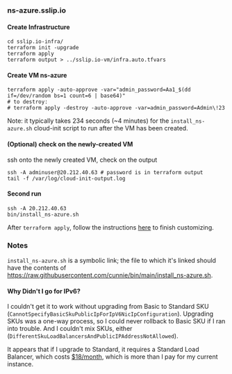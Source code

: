 ### ns-azure.sslip.io

#### Create Infrastructure

```shell
cd sslip.io-infra/
terraform init -upgrade
terraform apply
terraform output > ../sslip.io-vm/infra.auto.tfvars
```

#### Create VM ns-azure

```shell
terraform apply -auto-approve -var="admin_password=Aa1_$(dd if=/dev/random bs=1 count=6 | base64)"
# to destroy:
# terraform apply -destroy -auto-approve -var=admin_password=Admin\!23
```

Note: it typically takes 234 seconds (~4 minutes) for the `install_ns-azure.sh`
cloud-init script to run after the VM has been created.

#### (Optional) check on the newly-created VM

ssh onto the newly created VM, check on the output

```shell
ssh -A adminuser@20.212.40.63 # password is in terraform output
tail -f /var/log/cloud-init-output.log
```

#### Second run

```shell
ssh -A 20.212.40.63
bin/install_ns-azure.sh
```

After `terraform apply`, follow the instructions
[here](https://github.com/cunnie/sslip.io/tree/main/etcd#configure-ns-azuresslipio)
to finish customizing.

### Notes

`install_ns-azure.sh` is a symbolic link; the file to which it's linked should
have the contents of
<https://raw.githubusercontent.com/cunnie/bin/main/install_ns-azure.sh>.

#### Why Didn't I go for IPv6?

I couldn't get it to work without upgrading from Basic to Standard SKU
(`CannotSpecifyBasicSkuPublicIpForIpV6NicIpConfiguration`). Upgrading SKUs was
a one-way process, so I could never rollback to Basic SKU if I ran into
trouble. And I couldn't mix SKUs, either
(`DifferentSkuLoadBalancersAndPublicIPAddressNotAllowed`).

It appears that if I upgrade to Standard, it requires a Standard Load Balancer,
which costs
[$18/month](https://azure.microsoft.com/en-us/pricing/details/load-balancer/),
which is more than I pay for my current instance.
